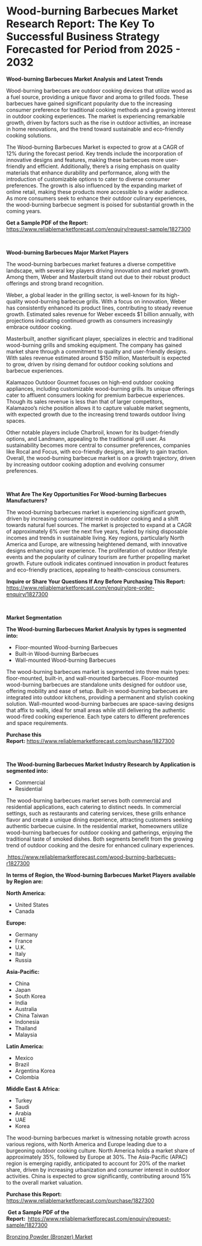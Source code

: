 <p><h1>Wood-burning Barbecues Market Research Report: The Key To Successful Business Strategy Forecasted for Period from 2025 - 2032</h1></p><p><strong>Wood-burning Barbecues Market Analysis and Latest Trends</strong></p>
<p><p>Wood-burning barbecues are outdoor cooking devices that utilize wood as a fuel source, providing a unique flavor and aroma to grilled foods. These barbecues have gained significant popularity due to the increasing consumer preference for traditional cooking methods and a growing interest in outdoor cooking experiences. The market is experiencing remarkable growth, driven by factors such as the rise in outdoor activities, an increase in home renovations, and the trend toward sustainable and eco-friendly cooking solutions.</p><p>The Wood-burning Barbecues Market is expected to grow at a CAGR of 12% during the forecast period. Key trends include the incorporation of innovative designs and features, making these barbecues more user-friendly and efficient. Additionally, there’s a rising emphasis on quality materials that enhance durability and performance, along with the introduction of customizable options to cater to diverse consumer preferences. The growth is also influenced by the expanding market of online retail, making these products more accessible to a wider audience. As more consumers seek to enhance their outdoor culinary experiences, the wood-burning barbecue segment is poised for substantial growth in the coming years.</p></p>
<p><strong>Get a Sample PDF of the Report:&nbsp;</strong> <a href="https://www.reliablemarketforecast.com/enquiry/request-sample/1827300?utm_campaign=2273&utm_medium=2&utm_source=Github&utm_content=ia&utm_term=09022025&utm_id=wood-burning-barbecues">https://www.reliablemarketforecast.com/enquiry/request-sample/1827300</a></p>
<p>&nbsp;</p>
<p><strong>Wood-burning Barbecues Major Market Players</strong></p>
<p><p>The wood-burning barbecues market features a diverse competitive landscape, with several key players driving innovation and market growth. Among them, Weber and Masterbuilt stand out due to their robust product offerings and strong brand recognition. </p><p>Weber, a global leader in the grilling sector, is well-known for its high-quality wood-burning barbecue grills. With a focus on innovation, Weber has consistently enhanced its product lines, contributing to steady revenue growth. Estimated sales revenue for Weber exceeds $1 billion annually, with projections indicating continued growth as consumers increasingly embrace outdoor cooking.</p><p>Masterbuilt, another significant player, specializes in electric and traditional wood-burning grills and smoking equipment. The company has gained market share through a commitment to quality and user-friendly designs. With sales revenue estimated around $150 million, Masterbuilt is expected to grow, driven by rising demand for outdoor cooking solutions and barbecue experiences.</p><p>Kalamazoo Outdoor Gourmet focuses on high-end outdoor cooking appliances, including customizable wood-burning grills. Its unique offerings cater to affluent consumers looking for premium barbecue experiences. Though its sales revenue is less than that of larger competitors, Kalamazoo’s niche position allows it to capture valuable market segments, with expected growth due to the increasing trend towards outdoor living spaces.</p><p>Other notable players include Charbroil, known for its budget-friendly options, and Landmann, appealing to the traditional grill user. As sustainability becomes more central to consumer preferences, companies like Rocal and Focus, with eco-friendly designs, are likely to gain traction. Overall, the wood-burning barbecue market is on a growth trajectory, driven by increasing outdoor cooking adoption and evolving consumer preferences.</p></p>
<p>&nbsp;</p>
<p><strong>What Are The Key Opportunities For Wood-burning Barbecues Manufacturers?</strong></p>
<p><p>The wood-burning barbecues market is experiencing significant growth, driven by increasing consumer interest in outdoor cooking and a shift towards natural fuel sources. The market is projected to expand at a CAGR of approximately 6% over the next five years, fueled by rising disposable incomes and trends in sustainable living. Key regions, particularly North America and Europe, are witnessing heightened demand, with innovative designs enhancing user experience. The proliferation of outdoor lifestyle events and the popularity of culinary tourism are further propelling market growth. Future outlook indicates continued innovation in product features and eco-friendly practices, appealing to health-conscious consumers.</p></p>
<p><strong>Inquire or Share Your Questions If Any Before Purchasing This Report:</strong> <a href="https://www.reliablemarketforecast.com/enquiry/pre-order-enquiry/1827300?utm_campaign=2273&utm_medium=2&utm_source=Github&utm_content=ia&utm_term=09022025&utm_id=wood-burning-barbecues">https://www.reliablemarketforecast.com/enquiry/pre-order-enquiry/1827300</a></p>
<p>&nbsp;</p>
<p><strong>Market Segmentation</strong></p>
<p><strong>The Wood-burning Barbecues Market Analysis by types is segmented into:</strong></p>
<p><ul><li>Floor-mounted Wood-burning Barbecues</li><li>Built-in Wood-burning Barbecues</li><li>Wall-mounted Wood-burning Barbecues</li></ul></p>
<p><p>The wood-burning barbecues market is segmented into three main types: floor-mounted, built-in, and wall-mounted barbecues. Floor-mounted wood-burning barbecues are standalone units designed for outdoor use, offering mobility and ease of setup. Built-in wood-burning barbecues are integrated into outdoor kitchens, providing a permanent and stylish cooking solution. Wall-mounted wood-burning barbecues are space-saving designs that affix to walls, ideal for small areas while still delivering the authentic wood-fired cooking experience. Each type caters to different preferences and space requirements.</p></p>
<p><strong>Purchase this Report:&nbsp;</strong><a href="https://www.reliablemarketforecast.com/purchase/1827300?utm_campaign=2273&utm_medium=2&utm_source=Github&utm_content=ia&utm_term=09022025&utm_id=wood-burning-barbecues">https://www.reliablemarketforecast.com/purchase/1827300</a></p>
<p>&nbsp;</p>
<p><strong>The Wood-burning Barbecues Market Industry Research by Application is segmented into:</strong></p>
<p><ul><li>Commercial</li><li>Residential</li></ul></p>
<p><p>The wood-burning barbecues market serves both commercial and residential applications, each catering to distinct needs. In commercial settings, such as restaurants and catering services, these grills enhance flavor and create a unique dining experience, attracting customers seeking authentic barbecue cuisine. In the residential market, homeowners utilize wood-burning barbecues for outdoor cooking and gatherings, enjoying the traditional taste of smoked dishes. Both segments benefit from the growing trend of outdoor cooking and the desire for enhanced culinary experiences.</p></p>
<p><a href="https://www.reliablemarketforecast.com/wood-burning-barbecues-r1827300?utm_campaign=2273&utm_medium=2&utm_source=Github&utm_content=ia&utm_term=09022025&utm_id=wood-burning-barbecues">&nbsp;https://www.reliablemarketforecast.com/wood-burning-barbecues-r1827300</a></p>
<p><strong>In terms of Region, the Wood-burning Barbecues Market Players available by Region are:</strong></p>
<p>
    <p> <strong> North America: </strong>
        <ul>
            <li>United States</li>
            <li>Canada</li>
        </ul>
        </p> 
    <p> <strong> Europe: </strong>
        <ul>
            <li>Germany</li>
            <li>France</li>
            <li>U.K.</li>
            <li>Italy</li>
            <li>Russia</li>
        </ul>
        </p> 
    <p> <strong> Asia-Pacific: </strong>
        <ul>
            <li>China</li>
            <li>Japan</li>
            <li>South Korea</li>
            <li>India</li>
            <li>Australia</li>
            <li>China Taiwan</li>
            <li>Indonesia</li>
            <li>Thailand</li>
            <li>Malaysia</li>
        </ul>
        </p> 
    <p> <strong> Latin America: </strong>
        <ul>
            <li>Mexico</li>
            <li>Brazil</li>
            <li>Argentina Korea</li>
            <li>Colombia</li>
        </ul>
        </p> 
    <p> <strong> Middle East & Africa: </strong>
        <ul>
            <li>Turkey</li>
            <li>Saudi</li>
            <li>Arabia</li>
            <li>UAE</li>
            <li>Korea</li>
        </ul>
    </p>
    </p>
<p><p>The wood-burning barbecues market is witnessing notable growth across various regions, with North America and Europe leading due to a burgeoning outdoor cooking culture. North America holds a market share of approximately 35%, followed by Europe at 30%. The Asia-Pacific (APAC) region is emerging rapidly, anticipated to account for 20% of the market share, driven by increasing urbanization and consumer interest in outdoor activities. China is expected to grow significantly, contributing around 15% to the overall market valuation.</p></p>
<p><strong>Purchase this Report: </strong><a href="https://www.reliablemarketforecast.com/purchase/1827300?utm_campaign=2273&utm_medium=2&utm_source=Github&utm_content=ia&utm_term=09022025&utm_id=wood-burning-barbecues">https://www.reliablemarketforecast.com/purchase/1827300</a></p>
<p>&nbsp;<strong>Get a Sample PDF of the Report:&nbsp;&nbsp;</strong><a href="https://www.reliablemarketforecast.com/enquiry/request-sample/1827300?utm_campaign=2273&utm_medium=2&utm_source=Github&utm_content=ia&utm_term=09022025&utm_id=wood-burning-barbecues">https://www.reliablemarketforecast.com/enquiry/request-sample/1827300</a></p>
<p><strong></strong></p>
<p><p><a href="https://github.com/jeastefanowicz7816/Market-Research-Report-List-1/blob/main/bronzing-powder-bronzer-market.md?utm_campaign=2273&utm_medium=2&utm_source=Github&utm_content=ia&utm_term=09022025&utm_id=wood-burning-barbecues">Bronzing Powder (Bronzer) Market</a></p></p>